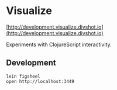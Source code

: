 # Visualize

[http://development.visualize.divshot.io](http://development.visualize.divshot.io)

Experiments with ClojureScript interactivity.

## Development

```
lein figsheel
open http://localhost:3449
```
